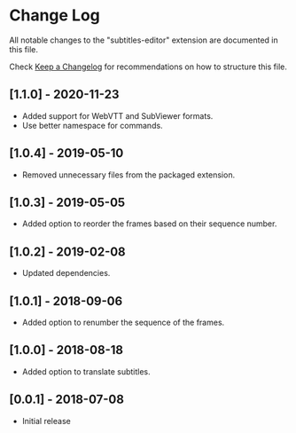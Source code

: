 # Change Log

All notable changes to the "subtitles-editor" extension are documented in this file.

Check [Keep a Changelog](http://keepachangelog.com/) for recommendations on how to structure this file.

## [1.1.0] - 2020-11-23

- Added support for WebVTT and SubViewer formats.
- Use better namespace for commands.

## [1.0.4] - 2019-05-10

- Removed unnecessary files from the packaged extension.

## [1.0.3] - 2019-05-05

- Added option to reorder the frames based on their sequence number.

## [1.0.2] - 2019-02-08

- Updated dependencies.

## [1.0.1] - 2018-09-06

- Added option to renumber the sequence of the frames.

## [1.0.0] - 2018-08-18

- Added option to translate subtitles.

## [0.0.1] - 2018-07-08

- Initial release

